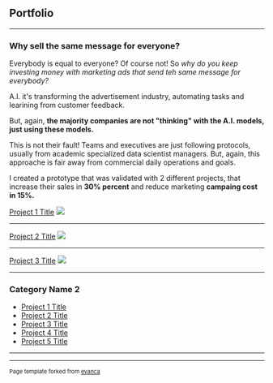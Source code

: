 ## Portfolio

---

### Why sell the same message for everyone?

Everybody is equal to everyone? Of course not! So *why do you keep investing money with marketing ads that send teh same message for everybody?*

A.I. it's transforming the advertisement industry, automating tasks and learining from customer feedback.

But, again, **the majority companies are not "thinking" with the A.I. models, just using these models.**

This is not their fault! Teams and executives are just following protocols, usually from academic specialized data scientist managers. But, again, this approache is fair away from commercial daily operations and goals.

I created a prototype that was validated with 2 different projects, that increase their sales in **30% percent** and reduce marketing **campaing cost in 15%.**

[Project 1 Title](/sample_page)
<img src="images/dummy_thumbnail.jpg?raw=true"/>

---
[Project 2 Title](/pdf/sample_presentation.pdf)
<img src="images/dummy_thumbnail.jpg?raw=true"/>

---
[Project 3 Title](http://example.com/)
<img src="images/dummy_thumbnail.jpg?raw=true"/>

---

### Category Name 2

- [Project 1 Title](http://example.com/)
- [Project 2 Title](http://example.com/)
- [Project 3 Title](http://example.com/)
- [Project 4 Title](http://example.com/)
- [Project 5 Title](http://example.com/)

---




---
<p style="font-size:11px">Page template forked from <a href="https://github.com/evanca/quick-portfolio">evanca</a></p>
<!-- Remove above link if you don't want to attibute -->

